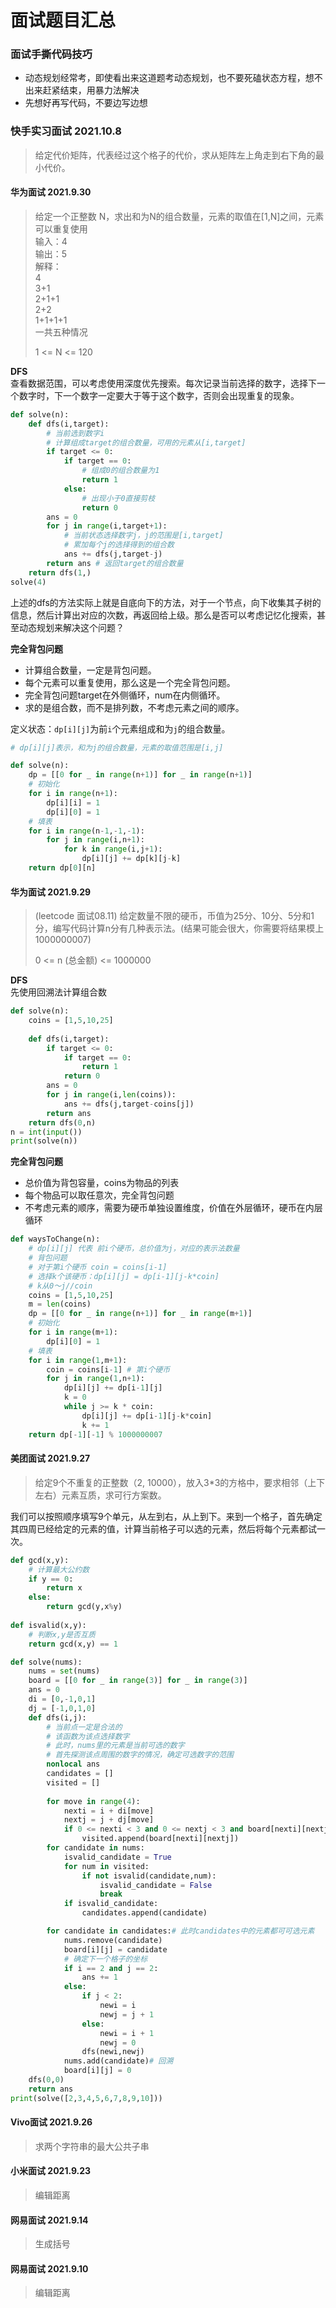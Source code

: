 # 面试题目汇总

### 面试手撕代码技巧
- 动态规划经常考，即使看出来这道题考动态规划，也不要死磕状态方程，想不出来赶紧结束，用暴力法解决
- 先想好再写代码，不要边写边想

### 快手实习面试 2021.10.8

>给定代价矩阵，代表经过这个格子的代价，求从矩阵左上角走到右下角的最小代价。

#### 华为面试 2021.9.30

> 给定一个正整数 N，求出和为N的组合数量，元素的取值在[1,N]之间，元素可以重复使用  
> 输入：4  
> 输出：5  
> 解释：  
> 4  
> 3+1  
> 2+1+1  
> 2+2  
> 1+1+1+1  
> 一共五种情况  
>  
> 1 <= N  <= 120  

**DFS**  
查看数据范围，可以考虑使用深度优先搜索。每次记录当前选择的数字，选择下一个数字时，下一个数字一定要大于等于这个数字，否则会出现重复的现象。
~~~python
def solve(n):
	def dfs(i,target):
        # 当前选到数字i
        # 计算组成target的组合数量，可用的元素从[i,target]
		if target <= 0:
            if target == 0:
                # 组成0的组合数量为1
                return 1
            else:
                # 出现小于0直接剪枝
                return 0
        ans = 0
        for j in range(i,target+1):
            # 当前状态选择数字j，j的范围是[i,target]
            # 累加每个j的选择得到的组合数
            ans += dfs(j,target-j)
        return ans # 返回target的组合数量
    return dfs(1,)
solve(4)    
~~~

上述的dfs的方法实际上就是自底向下的方法，对于一个节点，向下收集其子树的信息，然后计算出对应的次数，再返回给上级。那么是否可以考虑记忆化搜索，甚至动态规划来解决这个问题？  

**完全背包问题**  
- 计算组合数量，一定是背包问题。
- 每个元素可以重复使用，那么这是一个完全背包问题。
- 完全背包问题target在外侧循环，num在内侧循环。
- 求的是组合数，而不是排列数，不考虑元素之间的顺序。


定义状态：`dp[i][j]`为前`i`个元素组成和为`j`的组合数量。  

~~~python
# dp[i][j]表示，和为j的组合数量，元素的取值范围是[i,j]

def solve(n):
    dp = [[0 for _ in range(n+1)] for _ in range(n+1)]
    # 初始化
    for i in range(n+1):
        dp[i][i] = 1
        dp[i][0] = 1
    # 填表
    for i in range(n-1,-1,-1):
        for j in range(i,n+1):
            for k in range(i,j+1):
                dp[i][j] += dp[k][j-k]
    return dp[0][n]
~~~




#### 华为面试 2021.9.29

> (leetcode 面试08.11) 给定数量不限的硬币，币值为25分、10分、5分和1分，编写代码计算n分有几种表示法。(结果可能会很大，你需要将结果模上1000000007)  
>  
> 0 <= n (总金额) <= 1000000

**DFS**  
先使用回溯法计算组合数

~~~python
def solve(n):
    coins = [1,5,10,25]
    
    def dfs(i,target):
        if target <= 0:
            if target == 0:
                return 1
            return 0
        ans = 0
        for j in range(i,len(coins)):
            ans += dfs(j,target-coins[j])
        return ans
    return dfs(0,n)
n = int(input())    
print(solve(n))
~~~

**完全背包问题**  
- 总价值为背包容量，coins为物品的列表
- 每个物品可以取任意次，完全背包问题
- 不考虑元素的顺序，需要为硬币单独设置维度，价值在外层循环，硬币在内层循环

~~~python
def waysToChange(n):
    # dp[i][j] 代表 前i个硬币，总价值为j，对应的表示法数量
    # 背包问题
    # 对于第i个硬币 coin = coins[i-1]
    # 选择k个该硬币：dp[i][j] = dp[i-1][j-k*coin]
    # k从0～j//coin
    coins = [1,5,10,25]
    m = len(coins)
    dp = [[0 for _ in range(n+1)] for _ in range(m+1)]
    # 初始化
    for i in range(m+1):
        dp[i][0] = 1
    # 填表
    for i in range(1,m+1):
        coin = coins[i-1] # 第i个硬币
        for j in range(1,n+1):
            dp[i][j] += dp[i-1][j]
            k = 0
            while j >= k * coin:
                dp[i][j] += dp[i-1][j-k*coin]
                k += 1
    return dp[-1][-1] % 1000000007
~~~

#### 美团面试 2021.9.27

> 给定9个不重复的正整数（2, 10000），放入3*3的方格中，要求相邻（上下左右）元素互质，求可行方案数。

我们可以按照顺序填写9个单元，从左到右，从上到下。来到一个格子，首先确定其四周已经给定的元素的值，计算当前格子可以选的元素，然后将每个元素都试一次。

~~~python
def gcd(x,y):
    # 计算最大公约数
    if y == 0:
        return x
    else:
        return gcd(y,x%y)
    
def isvalid(x,y):
    # 判断x,y是否互质
    return gcd(x,y) == 1

def solve(nums):
    nums = set(nums)
    board = [[0 for _ in range(3)] for _ in range(3)]
    ans = 0
    di = [0,-1,0,1]
    dj = [-1,0,1,0]
    def dfs(i,j):
        # 当前点一定是合法的
        # 该函数为该点选择数字
        # 此时，nums里的元素是当前可选的数字
        # 首先探测该点周围的数字的情况，确定可选数字的范围
        nonlocal ans
        candidates = []
        visited = []
        
        for move in range(4):
            nexti = i + di[move]
            nextj = j + dj[move]
            if 0 <= nexti < 3 and 0 <= nextj < 3 and board[nexti][nextj] != 0:
                visited.append(board[nexti][nextj])
        for candidate in nums:
            isvalid_candidate = True
            for num in visited:
                if not isvalid(candidate,num):
                    isvalid_candidate = False
                    break
            if isvalid_candidate:
                candidates.append(candidate)

        for candidate in candidates:# 此时candidates中的元素都可可选元素
            nums.remove(candidate)
            board[i][j] = candidate
            # 确定下一个格子的坐标
            if i == 2 and j == 2:
                ans += 1
            else:
                if j < 2:
                    newi = i
                    newj = j + 1
                else:
                    newi = i + 1
                    newj = 0                
                dfs(newi,newj)
            nums.add(candidate)# 回溯
            board[i][j] = 0
    dfs(0,0)
    return ans
print(solve([2,3,4,5,6,7,8,9,10]))
~~~



#### Vivo面试 2021.9.26

> 求两个字符串的最大公共子串



#### 小米面试 2021.9.23

> 编辑距离



#### 网易面试 2021.9.14

> 生成括号



#### 网易面试 2021.9.10

> 编辑距离



